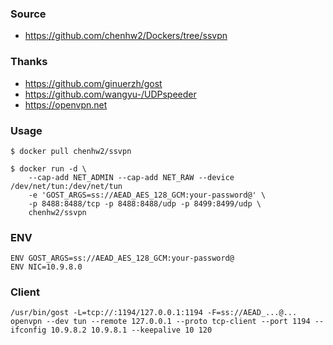 ### Source
- https://github.com/chenhw2/Dockers/tree/ssvpn
  
### Thanks
- https://github.com/ginuerzh/gost
- https://github.com/wangyu-/UDPspeeder
- https://openvpn.net
  
### Usage
```
$ docker pull chenhw2/ssvpn

$ docker run -d \
    --cap-add NET_ADMIN --cap-add NET_RAW --device /dev/net/tun:/dev/net/tun
    -e 'GOST_ARGS=ss://AEAD_AES_128_GCM:your-password@' \
    -p 8488:8488/tcp -p 8488:8488/udp -p 8499:8499/udp \
    chenhw2/ssvpn
```
  
### ENV
```
ENV GOST_ARGS=ss://AEAD_AES_128_GCM:your-password@
ENV NIC=10.9.8.0
```

### Client
```
/usr/bin/gost -L=tcp://:1194/127.0.0.1:1194 -F=ss://AEAD_...@...
openvpn --dev tun --remote 127.0.0.1 --proto tcp-client --port 1194 --ifconfig 10.9.8.2 10.9.8.1 --keepalive 10 120
```
